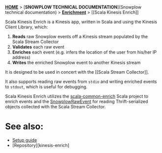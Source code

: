 [**HOME**](Home) > [**SNOWPLOW TECHNICAL DOCUMENTATION**](Snowplow technical documentation) > [**Enrichment**](Enrichment) > [[Scala Kinesis Enrich]]

Scala Kinesis Enrich is a Kinesis app, written in Scala and using the Kinesis Client Library, which:

1. **Reads** raw Snowplow events off a Kinesis stream populated by the Scala Stream Collector
2. **Validates** each raw event
2. **Enriches** each event (e.g. infers the location of the user from his/her IP address)
3. **Writes** the enriched Snowplow event to another Kinesis stream

It is designed to be used in concert with the [[Scala Stream Collector]].

It also supports reading raw events from `stdio` and writing enriched events to `stdout`, which is useful for debugging.

Scala Kinesis Enrich utilizes the [scala-common-enrich][common-enrich] Scala project to enrich events and the [SnowplowRawEvent][schema] for
reading Thrift-serialized objects collected with the Scala Stream Collector.

# See also:

+ [Setup guide][setup]
+ [Repository][kinesis-enrich]

[setup]: https://github.com/snowplow/snowplow/wiki/setting-up-scala-kinesis-enrich
[common-enrich]: https://github.com/snowplow/snowplow/tree/master/3-enrich/scala-common-enrich
[schema]: https://github.com/snowplow/snowplow/blob/feature/scala-rt-coll/2-collectors/thrift-raw-event/src/main/thrift/snowplow-raw-event.thrift
